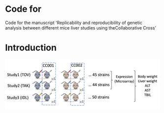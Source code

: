# Code for
Code for the manuscript 'Replicability and reproducibility of genetic analysis between different mice liver studies using theCollaborative Cross'

# Introduction
![Screenshot](introfigure.png)


